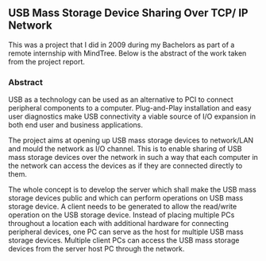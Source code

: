 ## USB Mass Storage Device Sharing Over TCP/ IP Network

This was a project that I did in 2009 during my Bachelors as part of a remote internship with MindTree. Below is the abstract of the work taken from the project report.

### Abstract

USB as a technology can be used as an alternative to PCI to connect peripheral components to a computer. Plug-and-Play installation and easy user diagnostics make USB connectivity a viable source of I/O expansion in both end user and business applications.

The project aims at opening up USB mass storage devices to network/LAN and mould the network as I/O channel. This is to enable sharing of USB mass storage devices over the network in such a way that each computer in the network can access the devices as if they are connected directly to them.

The whole concept is to develop the server which shall make the USB mass storage devices public and which can perform operations on USB mass storage device. A client needs to be generated to allow the read/write operation on the USB storage device. Instead of placing multiple PCs throughout a location each with additional hardware for connecting peripheral devices, one PC can serve as the host for multiple USB mass storage devices. Multiple client PCs can access the USB mass storage devices from the server host PC through the network.
